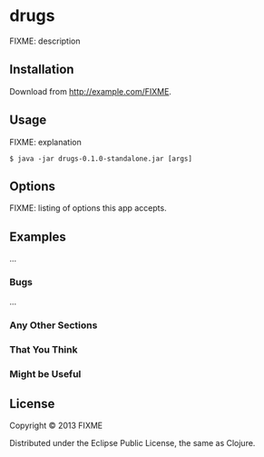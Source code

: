 # drugs

FIXME: description

## Installation

Download from http://example.com/FIXME.

## Usage

FIXME: explanation

    $ java -jar drugs-0.1.0-standalone.jar [args]

## Options

FIXME: listing of options this app accepts.

## Examples

...

### Bugs

...

### Any Other Sections
### That You Think
### Might be Useful

## License

Copyright © 2013 FIXME

Distributed under the Eclipse Public License, the same as Clojure.
